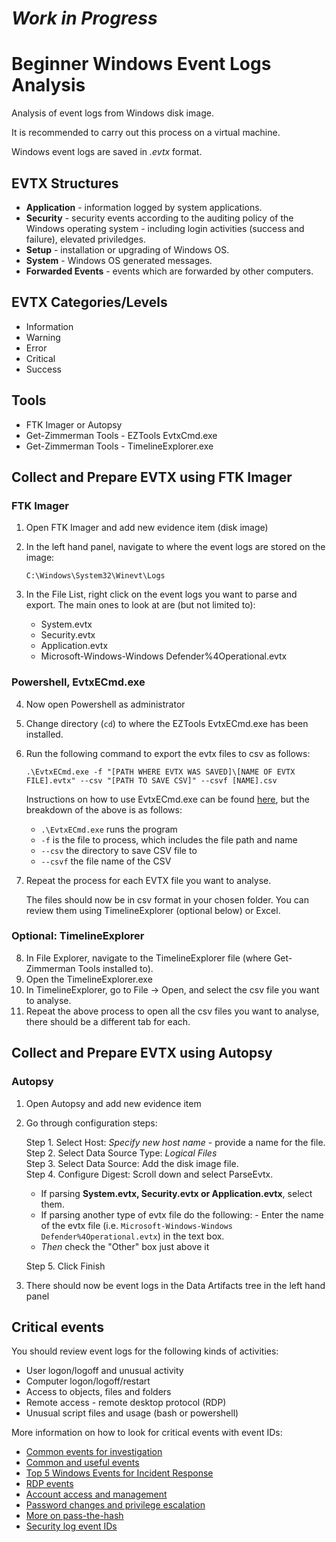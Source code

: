 # **_Work in Progress_**

# Beginner Windows Event Logs Analysis

Analysis of event logs from Windows disk image.

It is recommended to carry out this process on a virtual machine.

Windows event logs are saved in <em>.evtx</em> format.

## EVTX Structures

- **Application** - information logged by system applications.
- **Security** - security events according to the auditing policy of the Windows operating system - including login activities (success and failure), elevated priviledges.
- **Setup** - installation or upgrading of Windows OS.
- **System** - Windows OS generated messages.
- **Forwarded Events** - events which are forwarded by other computers.

## EVTX Categories/Levels

- Information
- Warning
- Error
- Critical
- Success

## Tools

- FTK Imager or Autopsy
- Get-Zimmerman Tools - EZTools EvtxCmd.exe
- Get-Zimmerman Tools - TimelineExplorer.exe

## Collect and Prepare EVTX using FTK Imager

### FTK Imager

1. Open FTK Imager and add new evidence item (disk image)
2. In the left hand panel, navigate to where the event logs are stored on the image:

   `C:\Windows\System32\Winevt\Logs`

3. In the File List, right click on the event logs you want to parse and export. The main ones to look at are (but not limited to):

   - System.evtx
   - Security.evtx
   - Application.evtx
   - Microsoft-Windows-Windows Defender%4Operational.evtx

### Powershell, EvtxECmd.exe

4. Now open Powershell as administrator
5. Change directory (`cd`) to where the EZTools EvtxECmd.exe has been installed.
6. Run the following command to export the evtx files to csv as follows:

   `.\EvtxECmd.exe -f "[PATH WHERE EVTX WAS SAVED]\[NAME OF EVTX FILE].evtx" --csv "[PATH TO SAVE CSV]" --csvf [NAME].csv`

   Instructions on how to use EvtxECmd.exe can be found [here](https://github.com/EricZimmerman/evtx), but the breakdown of the above is as follows:

   - `.\EvtxECmd.exe` runs the program
   - `-f` is the file to process, which includes the file path and name
   - `--csv` the directory to save CSV file to
   - `--csvf` the file name of the CSV

7. Repeat the process for each EVTX file you want to analyse.

   The files should now be in csv format in your chosen folder. You can review them using TimelineExplorer (optional below) or Excel.

### Optional: TimelineExplorer

8. In File Explorer, navigate to the TimelineExplorer file (where Get-Zimmerman Tools installed to).
9. Open the TimelineExplorer.exe
10. In TimelineExplorer, go to File -> Open, and select the csv file you want to analyse.
11. Repeat the above process to open all the csv files you want to analyse, there should be a different tab for each.

## Collect and Prepare EVTX using Autopsy

### Autopsy

1. Open Autopsy and add new evidence item
2. Go through configuration steps:

   Step 1. Select Host: <em>Specify new host name</em> - provide a name for the file. \
   Step 2. Select Data Source Type: <em>Logical Files</em> \
   Step 3. Select Data Source: Add the disk image file. \
   Step 4. Configure Digest: Scroll down and select ParseEvtx.

   - If parsing **System.evtx, Security.evtx or Application.evtx**, select them.
   - If parsing another type of evtx file do the following: - Enter the name of the evtx file (i.e. `Microsoft-Windows-Windows Defender%4Operational.evtx`) in the text box.
   - <em>Then</em> check the "Other" box just above it

   Step 5. Click Finish

3. There should now be event logs in the Data Artifacts tree in the left hand panel

## Critical events

You should review event logs for the following kinds of activities:

- User logon/logoff and unusual activity
- Computer logon/logoff/restart
- Access to objects, files and folders
- Remote access - remote desktop protocol (RDP)
- Unusual script files and usage (bash or powershell)

More information on how to look for critical events with event IDs:

- [Common events for investigation](https://www.socinvestigation.com/most-common-windows-event-ids-to-hunt-mind-map/)
- [Common and useful events](https://ss64.com/ps/syntax-eventids.html)
- [Top 5 Windows Events for Incident Response](https://www.linkedin.com/pulse/top-5-windows-events-incident-response-invictus-incident-response/)
- [RDP events](https://www.socinvestigation.com/windows-rdp-event-ids-cheatsheet/)
- [Account access and management](https://medium.com/@rajeevranjancom/windows-event-log-analysis-incident-response-guide-739af79b518b)
- [Password changes and privilege escalation](https://alparslanakyildiz.medium.com/windows-event-ids-for-incident-response-cases-f3a069b8309f)
- [More on pass-the-hash](https://www.beyondtrust.com/resources/glossary/pass-the-hash-pth-attack)
- [Security log event IDs](https://www.ultimatewindowssecurity.com/securitylog/encyclopedia/default.aspx?i=j)
